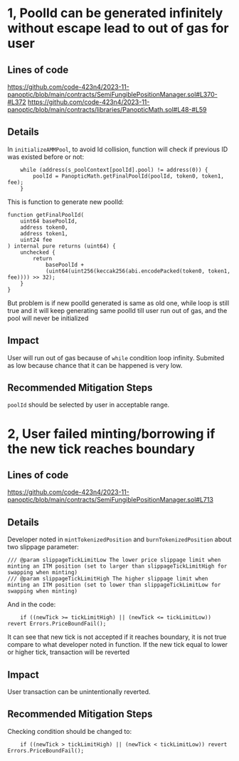 # 1, PoolId can be generated infinitely without escape lead to out of gas for user

## Lines of code
https://github.com/code-423n4/2023-11-panoptic/blob/main/contracts/SemiFungiblePositionManager.sol#L370-#L372
https://github.com/code-423n4/2023-11-panoptic/blob/main/contracts/libraries/PanopticMath.sol#L48-#L59

## Details
In `initializeAMMPool`, to avoid Id collision, function will check if previous ID was existed before or not:

        while (address(s_poolContext[poolId].pool) != address(0)) {
            poolId = PanopticMath.getFinalPoolId(poolId, token0, token1, fee);
        }
This is function to generate new poolId:

    function getFinalPoolId(
        uint64 basePoolId,
        address token0,
        address token1,
        uint24 fee
    ) internal pure returns (uint64) {
        unchecked {
            return
                basePoolId +
                (uint64(uint256(keccak256(abi.encodePacked(token0, token1, fee)))) >> 32);
        }
    }
But problem is if new poolId generated is same as old one, while loop is still true and it will keep generating same poolId till user run out of gas, and the pool will never be initialized

## Impact
User will run out of gas because of `while` condition loop infinity. Submited as low because chance that it can be happened is very low.

## Recommended Mitigation Steps
`poolId` should be selected by user in acceptable range.



# 2, User failed minting/borrowing if the new tick reaches boundary

## Lines of code
https://github.com/code-423n4/2023-11-panoptic/blob/main/contracts/SemiFungiblePositionManager.sol#L713

## Details
Developer noted in `mintTokenizedPosition` and `burnTokenizedPosition` about two slippage parameter:

    /// @param slippageTickLimitLow The lower price slippage limit when minting an ITM position (set to larger than slippageTickLimitHigh for swapping when minting)
    /// @param slippageTickLimitHigh The higher slippage limit when minting an ITM position (set to lower than slippageTickLimitLow for swapping when minting)

And in the code:

        if ((newTick >= tickLimitHigh) || (newTick <= tickLimitLow)) revert Errors.PriceBoundFail();

It can see that new tick is not accepted if it reaches boundary, it is not true compare to what developer noted in function. If the new tick equal to lower or higher tick, transaction will be reverted

## Impact
User transaction can be unintentionally reverted.

## Recommended Mitigation Steps
Checking condition should be changed to:

        if ((newTick > tickLimitHigh) || (newTick < tickLimitLow)) revert Errors.PriceBoundFail();